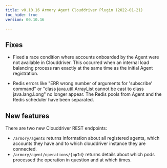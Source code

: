 ```yaml
---
title: v0.10.16 Armory Agent Clouddriver Plugin (2022-01-21)
toc_hide: true
version: 00.10.16

---
```


## Fixes

* Fixed a race condition where accounts onboarded by the Agent were not available in Clouddriver. This occurred when an internal load balancing process ran exactly at the same time as the initial Agent registration.

* Redis errors like "ERR wrong number of arguments for 'subscribe' command" or "class java.util.ArrayList cannot be cast to class java.lang.Long" no longer appear. The Redis pools from Agent and the Redis scheduler have been separated.

## New features

There are two new Clouddriver REST endpoints:

* `/armory/agents` returns information about all registered agents, which accounts they have and to which clouddriver instance they are connected.
* `/armory/agent/operations/{opId}` returns details about which pods processed the operation in question and at which times.
